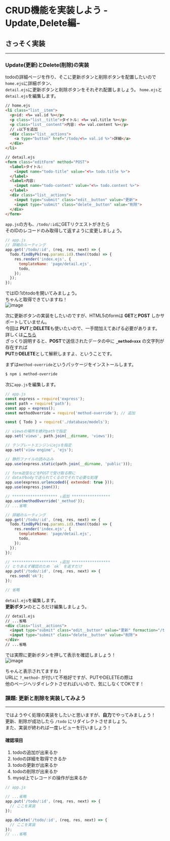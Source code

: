 # CRUD機能を実装しよう -Update,Delete編-

## さっそく実装
---

### Update(更新)とDelete(削除)の実装
todoの詳細ページを作り、そこに更新ボタンと削除ボタンを配置したいので  
`home.ejs`に詳細ボタン、  
`detail.ejs`に更新ボタンと削除ボタンをそれぞれ配置しましょう。
`home.ejs`と`detail.ejs`を編集します。
```html
// home.ejs
<li class="list__item">
  <p>id: <%= val.id %></p>
  <p class="list__title">タイトル: <%= val.title %></p>
  <p class="list__content">内容: <%= val.content %></p>
  // ↓以下を追加
  <div class="list__actions">
    <a type="button" href="/todo/<%= val.id %>">詳細</a>
  </div>
</li>
```

```html
// detail.ejs
<form class="editForm" method="POST">
  <label>タイトル:
    <input name="todo-title" value="<%= todo.title %>">
  </label>
  <label>内容:
    <input name="todo-content" value="<%= todo.content %>">
  </label>
  <div class="list__actions">
    <input type="submit" class="edit__button" value="更新">
    <input type="submit" class="delete__button" value="削除">
  </div>
</form>
```

`app.js`の方も、`/todo/:id`にGETリクエストがきたら  
そのIDのレコードのみ取得して返すように変更しましょう。
```js
// app.js
// 詳細のルーティング
app.get('/todo/:id', (req, res, next) => {
  Todo.findByPk(req.params.id).then((todo) => {
    res.render('index.ejs', {
      templateName: 'page/detail.ejs',
      todo,
    });
  });
});
```

ではID:1のtodoを開いてみましょう。  
ちゃんと取得できていますね！  
![image](https://res.cloudinary.com/gizumo-inc/image/upload/v1595899234/curriculums/Node.js%20Lesson/lesson11/1.png)

次に更新ボタンの実装をしたいのですが、HTML5のformは **GET**と**POST** しかサポートしていません。  
今回は **PUT**と**DELETE**も使いたいので、一手間加えてあげる必要があります。  
詳しくは[こちら](http://expressjs.com/en/resources/middleware/method-override.html)  
ざっくり説明すると、**POST**で送信されたデータの中に **`_method=xxx`** の文字列が存在すれば  
**PUT**か**DELETE**として解釈しますよ、ということです。

まずは`method-override`というパッケージをインストールします。
```sh
$ npm i method-override
```

次に`app.js`を編集します。
```js
// app.js
const express = require('express');
const path = require('path');
const app = express();
const methodOverride = require('method-override'); // 追加

const { Todo } = require('./database/models');

// viewsの場所を絶対pathで指定
app.set('views', path.join(__dirname, 'views'));

// テンプレートエンジンにejsを指定
app.set('view engine', 'ejs');

// 静的ファイルの読み込み
app.use(express.static(path.join(__dirname, 'public')));

// form送信などをPOSTで受け取る際に
// dataがbodyで送られてくるのでそれで必要な処理
app.use(express.urlencoded({ extended: true }));
app.use(express.json());

// ******************** ↓追加 *****************
app.use(methodOverride('_method'));
// ...省略

// 詳細のルーティング
app.get('/todo/:id', (req, res, next) => {
  Todo.findByPk(req.params.id).then((todo) => {
    res.render('index.ejs', {
      templateName: 'page/detail.ejs',
      todo,
    });
  });
});

// ******************** ↓追加 *****************
// とりあえず確認のため `ok` を返すだけ
app.put('/todo/:id', (req, res, next) => {
  res.send('ok');
});

// 省略
```

`detail.ejs`を編集します。  
**更新ボタン**のところだけ編集しましょう。
```html
// detail.ejs
// ...省略
<div class="list__actions">
  <input type="submit" class="edit__button" value="更新" formaction="/todo/<%= todo.id %>?_method=PUT">
  <input type="submit" class="delete__button" value="削除">
</div>
// ...省略
```

では実際に更新ボタンを押して表示を確認しましょう！  
![image](https://res.cloudinary.com/gizumo-inc/image/upload/v1595902521/curriculums/Node.js%20Lesson/lesson11/2.png)

ちゃんと表示されてますね！  
URLに `?_method~` が付いて不格好ですが、PUTやDELETEの際は  
他のページへリダイレクトさせればいいので、気にしなくてOKです！

### 課題: 更新と削除を実装してみよう
---

ではようやく処理の実装をしたいと思いますが、**自力**でやってみましょう！  
更新、削除が成功したら `/todo` にリダイレクトさせましょう。  
また、実装が終われば一度レビューを行いましょう！  
#### 確認項目
1. todoの追加が出来るか
2. todoの詳細を取得できるか
3. todoの更新が出来るか
4. todoの削除が出来るか
5. mysql上でレコードの操作が出来るか
```js
// app.js

// ...省略
app.put('/todo/:id', (req, res, next) => {
  // ここを実装
});

app.delete('/todo/:id', (req, res, next) => {
  // ここを実装
});
// ...省略
```
